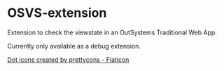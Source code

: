 # OSVS-extension

Extension to check the viewstate in an OutSystems Traditional Web App.

Currently only available as a debug extension.

[Dot icons created by prettycons - Flaticon](https://www.flaticon.com/free-icons/dot)
